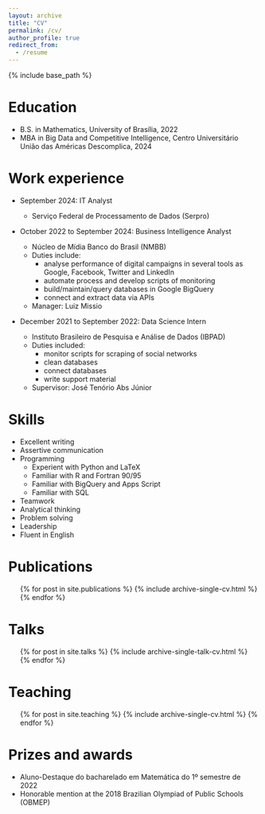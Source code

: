 ```yaml
---
layout: archive
title: "CV"
permalink: /cv/
author_profile: true
redirect_from:
  - /resume
---
```


{% include base_path %}

Education
======
* B.S. in Mathematics, University of Brasília, 2022
* MBA in Big Data and Competitive Intelligence, Centro Universitário União das Américas Descomplica, 2024
<!-- * M.S. in Jekyll, GitHub University, 2014 * Ph.D in Version Control Theory, GitHub University, 2018 (expected) -->

Work experience
======
* September 2024: IT Analyst
  * Serviço Federal de Processamento de Dados (Serpro)

* October 2022 to September 2024: Business Intelligence Analyst
  * Núcleo de Mídia Banco do Brasil (NMBB)
  * Duties include: 
    * analyse performance of digital campaigns in several tools as Google, Facebook, Twitter and LinkedIn
    * automate process and develop scripts of monitoring
    * build/maintain/query databases in Google BigQuery
    * connect and extract data via APIs
  * Manager: Luiz Missio

* December 2021 to September 2022: Data Science Intern
  * Instituto Brasileiro de Pesquisa e Análise de Dados (IBPAD)
  * Duties included: 
    * monitor scripts for scraping of social networks
    * clean databases
    * connect databases
    * write support material
  * Supervisor: José Tenório Abs Júnior

<!-- * Fall 2015: Research Assistant
  * Github University
  * Duties included: Merging pull requests
  * Supervisor: Professor Hub -->
  
Skills
======
* Excellent writing
* Assertive communication
* Programming
  * Experient with Python and LaTeX
  * Familiar with R and Fortran 90/95
  * Familiar with BigQuery and Apps Script
  * Familiar with SQL
* Teamwork
* Analytical thinking
* Problem solving
* Leadership
* Fluent in English

Publications
======
  <ul>{% for post in site.publications %}
    {% include archive-single-cv.html %}
  {% endfor %}</ul>
  
Talks
======
  <ul>{% for post in site.talks %}
    {% include archive-single-talk-cv.html %}
  {% endfor %}</ul>
  
Teaching
======
  <ul>{% for post in site.teaching %}
    {% include archive-single-cv.html %}
  {% endfor %}</ul>

Prizes and awards
======
* Aluno-Destaque do bacharelado em Matemática do 1º semestre de 2022
* Honorable mention at the 2018 Brazilian Olympiad of Public Schools (OBMEP)

<!-- Service and leadership
======
* Currently signed in to 43 different slack teams -->

